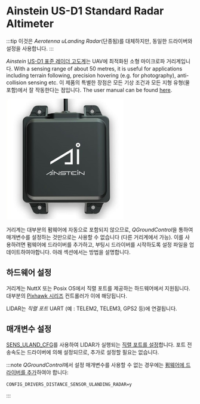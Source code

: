 # Ainstein US-D1 Standard Radar Altimeter

:::tip
이것은 *Aerotenna uLanding Radar*(단종됨)를 대체하지만, 동일한 드라이버와 설정을 사용합니다.
:::

*Ainstein* [US-D1 표준 레이더 고도계](https://ainstein.ai/drone-makers-drone-service-providers/us-d1/)는 UAV에 최적화된 소형 마이크로파 거리계입니다. With a sensing range of about 50 metres, it is useful for applications including terrain following, precision hovering (e.g. for photography), anti-collision sensing etc. 이 제품의 특별한 장점은 모든 기상 조건과 모든 지형 유형(물 포함)에서 잘 작동한다는 점입니다. The user manual can be found [here](https://ainstein.ai/wp-content/uploads/2022/04/US-D1-Technical-User-Manual.pdf).

![Ainstein US-DA](../../assets/hardware/sensors/ainstein/us_d1_hero.jpg)

거리계는 대부분의 펌웨어에 자동으로 포함되지 않으므로, *QGroundControl*을 통하여 매개변수를 설정하는 것만으로는 사용할 수 없습니다 (다른 거리계에서 가능). 이를 사용하려면 펌웨어에 드라이버를 추가하고, 부팅시 드라이버를 시작하도록 설정 파일을 업데이트하여야합니다. 아래 섹션에서는 방법을 설명합니다.

## 하드웨어 설정

거리계는 NuttX 또는 Posix OS에서 직렬 포트를 제공하는 하드웨어에서 지원됩니다. 대부분의 [Pixhawk 시리즈](../flight_controller/pixhawk_series.md) 컨트롤러가 이에 해당됩니다.

LIDAR는 *직렬 포트* UART (예 : TELEM2, TELEM3, GPS2 등)에 연결됩니다.

## 매개변수 설정

[SENS_ULAND_CFG](../advanced_config/parameter_reference.md#SENS_ULAND_CFG)를 사용하여 LIDAR가 실행되는 [직렬 포트를 설정](../peripherals/serial_configuration.md)합니다. 포트 전송속도는 드라이버에 의해 설정되므로, 추가로 설정할 필요는 없습니다.

:::note
*QGroundControl*에서 설정 매개변수를 사용할 수 없는 경우에는 [펌웨어에 드라이버를 추가](../peripherals/serial_configuration.md#parameter_not_in_firmware)하여야 합니다:

    CONFIG_DRIVERS_DISTANCE_SENSOR_ULANDING_RADAR=y
    

:::